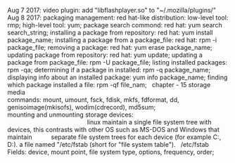 Aug 7 2017: video plugin: add "libflashplayer.so" to "~/.mozilla/plugins/" 
Aug 8 2017: packaging management: red hat-like   distribution: low-level tool: rmp; high-level tool: yum;                                               package search commond: red hat: yum search search_string;                                                                               installing a package from repository: red hat: yum install package_name;                                                                 installing a package from a package_file: red hat: rpm -i package_file;                                                                   removing a package: red hat: yum erase package_name;                                                                                     updating package from repository: red hat: yum update;   updating a package from package_file: rpm -U package_file;                       listing installed packages: rpm -qa;                                                                                                     determining if a package in installed:  rpm -q package_name;                                                                             displaying info about an installed package: yum info package_name;                                                                       finding which package installed a file: rpm -qf file_nam;
    chapter - 15 storage media                                                                                                                   commands: mount, umount, fsck, fdisk, mkfs, fdformat, dd, genisoimage(mkisofs), wodim(cdrecord), md5sum;                                 mounting and unmounting storage devices:                                                                                                     linux maintain a single file system tree with devices, this contrasts with other OS such as MS-DOS and Windows that maintain           separate file system trees for each device (for example C:\, D:\). a file named "/etc/fstab (short for "file system table").               /etc/fstab Fields: device, mount point, file system type, options, frequency, order;
